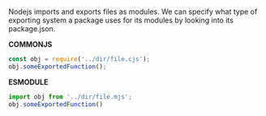 Nodejs imports and exports files as modules. We can specify what type of exporting system a package uses for its modules by looking into its package.json.


**COMMONJS**
```JavaScript
const obj = require('../dir/file.cjs');
obj.someExportedFunction();
```

**ESMODULE**
```JavaScript
import obj from '../dir/file.mjs';
obj.someExportedFunction()
```